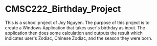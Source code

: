 # CMSC222_Birthday_Project
This is a school project of Joy Nguyen.
The purpose of this project is to create a Windows Application that takes user's birthday as input. The application then does some calculation and outputs the result which indicates user's Zodiac, Chinese Zodiac, and the season they were born.
